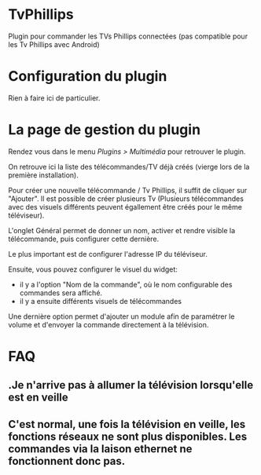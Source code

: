 TvPhillips 
==============================

Plugin pour commander les TVs Phillips connectées (pas compatible pour les Tv Phillips avec Android)

Configuration du plugin
========================

Rien à faire ici de particulier. 

La page de gestion du plugin 
========================
Rendez vous dans le menu *Plugins &gt; Multimédia* pour retrouver le plugin.

On retrouve ici la liste des télécommandes/TV déjà créés (vierge lors de la première installation). 

Pour créer une nouvelle télécommande / Tv Phillips, il suffit de cliquer sur "Ajouter". Il est possible de créer plusieurs Tv (Plusieurs télécommandes avec des visuels différents peuvent égallement être créés pour le même téléviseur).

L'onglet Général permet de donner un nom, activer et rendre visible la télécommande, puis configurer cette dernière.

Le plus important est de configurer l'adresse IP du téléviseur. 

Ensuite, vous pouvez configurer le visuel du widget: 
- il y a l'option "Nom de la commande", où le nom configurable des commandes sera affiché.
- il y a ensuite différents visuels de télécommandes

Une dernière option permet d'ajouter un module afin de paramétrer le volume et d'envoyer la commande directement à la télévision.


FAQ
===========
.Je n'arrive pas à allumer la télévision lorsqu'elle est en veille
--
C'est normal, une fois la télévision en veille, les fonctions réseaux ne sont plus disponibles. Les commandes via la laison ethernet ne fonctionnent donc pas.
--


